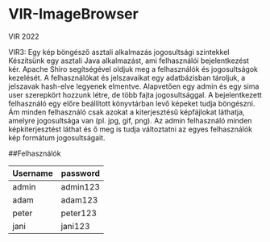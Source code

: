 # VIR-ImageBrowser
VIR 2022

VIR3: Egy kép böngésző asztali alkalmazás jogosultsági szintekkel
Készítsünk egy asztali Java alkalmazást, ami felhasználói bejelentkezést kér. Apache Shiro segítségével oldjuk meg a felhasználók és jogosultságok kezelését. A felhasználókat és jelszavaikat egy adatbázisban tároljuk, a jelszavak hash-elve legyenek elmentve. Alapvetően egy admin és egy sima user szerepkört hozzunk létre, de több fajta jogosultsággal. A bejelentkezett felhasználó egy előre beállított könyvtárban levő képeket tudja böngészni. Ám minden felhasználó csak azokat a kiterjesztésű képfájlokat láthatja, amelyre jogosultsága van (pl. jpg, gif, png). Az admin felhasználó minden képkiterjesztést láthat és ő meg is tudja változtatni az egyes felhasználók kép formátum jogosultságait.

##Felhasználók

| Username  | password |
| ------------- | ------------- |
| admin  | admin123  |
| adam  | adam123  |
| peter  | peter123  |
| jani  | jani123  |
